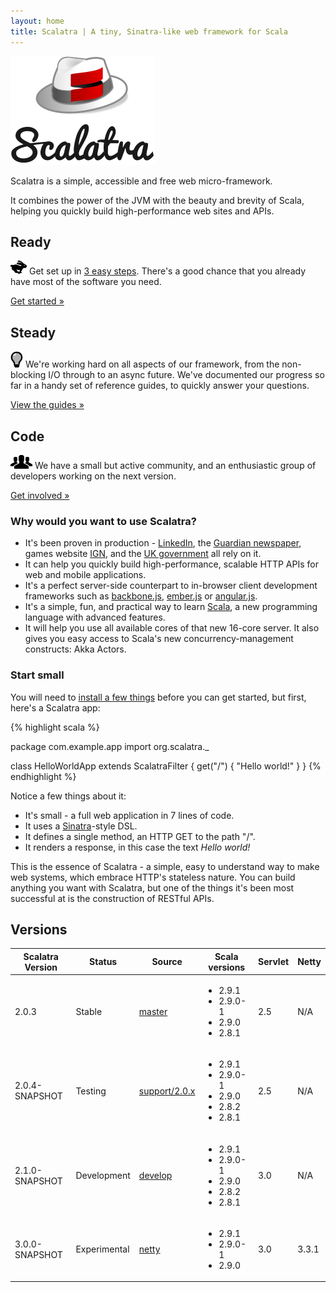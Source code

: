 ```yaml
---
layout: home
title: Scalatra | A tiny, Sinatra-like web framework for Scala
---
```


<div class="hero-unit">
  <div class="row">
    <div class="span4">
      <img src="assets/img/logo-x.png" class="img-rounded">
    </div>
    <div class="span6">
      <p>Scalatra is a simple, accessible and free web micro-framework.</p>
      <p> It combines the power of the JVM with the beauty and brevity of Scala,
          helping you quickly build high-performance web sites and APIs.</p>
    </div>
  </div>
</div>

<div class="row">
  <div class="span4">
    <h2>Ready</h2>
    <p><img src="assets/img/glyphicons/glyphicons_339_rabbit.png"> Get
      set up in <a href="getting-started/installation.html">3 easy steps</a>.
      There's a good chance that you already have most of the software you need.</p>
    <p><a href="getting-started" class="btn btn-primary">Get started »</a></p>
  </div>
  <div class="span4">
    <h2>Steady</h2>
    <p><img src="assets/img/glyphicons/glyphicons_064_lightbulb.png"> We're
      working hard on all aspects of our framework, from the non-blocking
      I/O through to an async future. We've documented our progress so far
      in a handy set of reference guides, to quickly answer your questions.</p>
    <p><a href="guides" class="btn btn-primary">View the guides »</a></p>
  </div>
  <div class="span4">
    <h2>Code</h2>
    <p><img src="assets/img/glyphicons/glyphicons_043_group.png"> We have a
      small but active community, and an enthusiastic group of
      developers working on the next version.</p>
    <p><a href="community" class="btn btn-primary">Get involved »</a></p>
  </div>
</div>

### Why would you want to use Scalatra?

* It's been proven in production - [LinkedIn][linkedin], the
[Guardian newspaper][guardian], games website [IGN][ign], and the
[UK government][govuk] all rely on it.
* It can help you quickly build high-performance, scalable HTTP APIs for web
and mobile applications.
* It's a perfect server-side counterpart to in-browser client development
frameworks such as [backbone.js](http://backbonejs.org/),
[ember.js](http://emberjs.com) or [angular.js](http://angularjs.org).
* It's a simple, fun, and practical way to learn
[Scala](http://www.scala-lang.org), a new programming language with advanced
features.
* It will help you use all available cores of that new 16-core server. It
also gives you easy access to Scala's new concurrency-management constructs:
Akka Actors.

[linkedin]: http://www.linkedin.com
[guardian]: http://www.guardian.co.uk
[ign]: http://www.ign.com
[govuk]: http://www.gov.uk

### Start small

You will need to [install a few things](getting-started/installation.html)
before you can get started, but first, here's a Scalatra app:

{% highlight scala %}

  package com.example.app
  import org.scalatra._

  class HelloWorldApp extends ScalatraFilter {
    get("/") {
      "Hello world!"
    }
  }
{% endhighlight %}

Notice a few things about it:

 * It's small - a full web application in 7 lines of code.
 * It uses a [Sinatra](http://sinatrarb.com)-style DSL.
 * It defines a single method, an HTTP GET to the path "/".
 * It renders a response, in this case the text _Hello world!_

This is the essence of Scalatra - a simple, easy to understand way to make
web systems, which embrace HTTP's stateless nature. You can build anything
you want with Scalatra, but one of the things it's been most successful at
is the construction of RESTful APIs.




## Versions

<table class="table table-striped table-bordered">
  <thead>
    <tr>
      <th>Scalatra Version</th>
      <th>Status</th>
      <th>Source</th>
      <th>Scala versions</th>
      <th>Servlet</th>
      <th>Netty</th>
    </tr>
  </thead>
  <tbody>
    <tr>
      <td>2.0.3</td>
      <td>Stable</td>
      <td><a href="http://github.com/scalatra/scalatra/tree/master">master</td></td>
      <td>
        <ul class="scala-versions">
          <li>2.9.1</li>
          <li>2.9.0-1</li>
          <li>2.9.0</li>
          <li>2.8.1</li>
        </ul>
      </td>
      <td>2.5</td>
      <td>N/A</td>
    </tr>
    <tr>
      <td>2.0.4-SNAPSHOT</td>
      <td>Testing</td>
      <td><a href="http://github.com/scalatra/scalatra/tree/support/2.0.x">support/2.0.x</td></td>
      <td>
        <ul class="scala-versions">
          <li>2.9.1</li>
          <li>2.9.0-1</li>
          <li>2.9.0</li>
          <li>2.8.2</li>
          <li>2.8.1</li>
        </ul>
      </td>
      <td>2.5</td>
      <td>N/A</td>
    </tr>
    <tr>
      <td>2.1.0-SNAPSHOT</td>
      <td>Development</td>
      <td><a href="http://github.com/scalatra/scalatra/tree/develop">develop</td>
      <td>
        <ul class="scala-versions">
          <li>2.9.1</li>
          <li>2.9.0-1</li>
          <li>2.9.0</li>
          <li>2.8.2</li>
          <li>2.8.1</li>
        </ul>
      </td>
      <td>3.0</td>
      <td>N/A</td>
    </tr>
    <tr>
      <td>3.0.0-SNAPSHOT</td>
      <td>Experimental</td>
      <td><a href="http://github.com/scalatra/scalatra/tree/netty">netty</td>
      <td>
        <ul class="scala-versions">
          <li>2.9.1</li>
          <li>2.9.0-1</li>
          <li>2.9.0</li>
        </ul>
      </td>
      <td>3.0</td>
      <td>3.3.1</td>
    </tr>
  </tbody>
</table>

